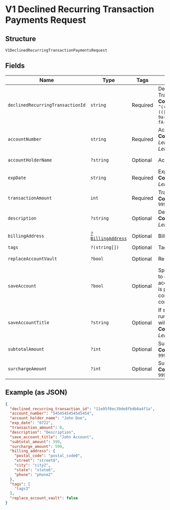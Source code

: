 
# V1 Declined Recurring Transaction Payments Request

## Structure

`V1DeclinedRecurringTransactionPaymentsRequest`

## Fields

| Name | Type | Tags | Description | Getter | Setter |
|  --- | --- | --- | --- | --- | --- |
| `declinedRecurringTransactionId` | `string` | Required | Declined Recurring Transaction Id<br>**Constraints**: *Pattern*: `^(([0-9a-fA-F\-]{24,36})\|(([0-9a-fA-F]{8})-(([0-9a-fA-F]{4}\-){3})([0-9a-fA-F]{12})))$` | getDeclinedRecurringTransactionId(): string | setDeclinedRecurringTransactionId(string declinedRecurringTransactionId): void |
| `accountNumber` | `string` | Required | Account Number<br>**Constraints**: *Minimum Length*: `13`, *Maximum Length*: `19` | getAccountNumber(): string | setAccountNumber(string accountNumber): void |
| `accountHolderName` | `?string` | Optional | Account Holder Name | getAccountHolderName(): ?string | setAccountHolderName(?string accountHolderName): void |
| `expDate` | `string` | Required | Exp Date<br>**Constraints**: *Maximum Length*: `4` | getExpDate(): string | setExpDate(string expDate): void |
| `transactionAmount` | `int` | Required | Transaction Amount<br>**Constraints**: `>= 0`, `<= 999999999` | getTransactionAmount(): int | setTransactionAmount(int transactionAmount): void |
| `description` | `?string` | Optional | Description<br>**Constraints**: *Maximum Length*: `255` | getDescription(): ?string | setDescription(?string description): void |
| `billingAddress` | [`?BillingAddress`](../../doc/models/billing-address.md) | Optional | Billing Address Object | getBillingAddress(): ?BillingAddress | setBillingAddress(?BillingAddress billingAddress): void |
| `tags` | `?(string[])` | Optional | Tags | getTags(): ?array | setTags(?array tags): void |
| `replaceAccountVault` | `?bool` | Optional | Replace AccountVault | getReplaceAccountVault(): ?bool | setReplaceAccountVault(?bool replaceAccountVault): void |
| `saveAccount` | `?bool` | Optional | Specifies to save account to contacts profile if account_number/track_data is present with either contact_id or contact_api_id in params. | getSaveAccount(): ?bool | setSaveAccount(?bool saveAccount): void |
| `saveAccountTitle` | `?string` | Optional | If saving token while running a transaction, this will be the title of the token.<br>**Constraints**: *Maximum Length*: `16` | getSaveAccountTitle(): ?string | setSaveAccountTitle(?string saveAccountTitle): void |
| `subtotalAmount` | `?int` | Optional | Subtotal Amount<br>**Constraints**: `>= 0`, `<= 999999999` | getSubtotalAmount(): ?int | setSubtotalAmount(?int subtotalAmount): void |
| `surchargeAmount` | `?int` | Optional | Surcharge Amount<br>**Constraints**: `>= 0`, `<= 999999999` | getSurchargeAmount(): ?int | setSurchargeAmount(?int surchargeAmount): void |

## Example (as JSON)

```json
{
  "declined_recurring_transaction_id": "11e95f8ec39de8fbdb0a4f1a",
  "account_number": "5454545454545454",
  "account_holder_name": "John Doe",
  "exp_date": "0722",
  "transaction_amount": 0,
  "description": "Description",
  "save_account_title": "John Account",
  "subtotal_amount": 599,
  "surcharge_amount": 599,
  "billing_address": {
    "postal_code": "postal_code0",
    "street": "street8",
    "city": "city2",
    "state": "state6",
    "phone": "phone2"
  },
  "tags": [
    "tags3"
  ],
  "replace_account_vault": false
}
```

